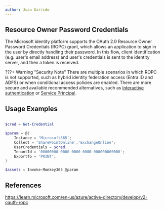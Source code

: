 ```yaml
---
author: Juan Garrido
---
```


## Resource Owner Password Credentials

The Microsoft identity platform supports the OAuth 2.0 Resource Owner Password Credentials (ROPC) grant, which allows an application to sign in the user by directly handling their password. In this flow, client identification (e.g. user's email address) and user's credentials is sent to the identity server, and then a token is received.

???+ Warning "Security Note"
	There are multiple scenarios in which ROPC is not supported, such as hybrid identity federation access (Entra ID and ADFS) or when conditional access policies are enabled. There are more secure and available recommended alternatives, such as [Interactive authentication](interactive.md) or [Service Principal](sp.md). 

## Usage Examples

```PowerShell

$cred = Get-Credential

$param = @{
    Instance = 'Microsoft365';
    Collect = 'SharePointOnline','ExchangeOnline';
    UserCredentials = $cred;
	TenantId = '00000000-0000-0000-0000-000000000000';
    ExportTo = 'PRINT';
}

$assets = Invoke-Monkey365 @param

```

## References

<a href='https://learn.microsoft.com/en-us/azure/active-directory/develop/v2-oauth-ropc' target='_blank'>https://learn.microsoft.com/en-us/azure/active-directory/develop/v2-oauth-ropc</a>
